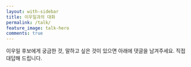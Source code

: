 ```yaml
---
layout: with-sidebar
title: 이우일과의 대화
permalink: /talk/
feature_image: talk-hero
comments: true
---
```


이우일 후보에게 궁금한 것, 말하고 싶은 것이 있으면 아래에 댓글을 남겨주세요. 직접 대답해 드립니다.
